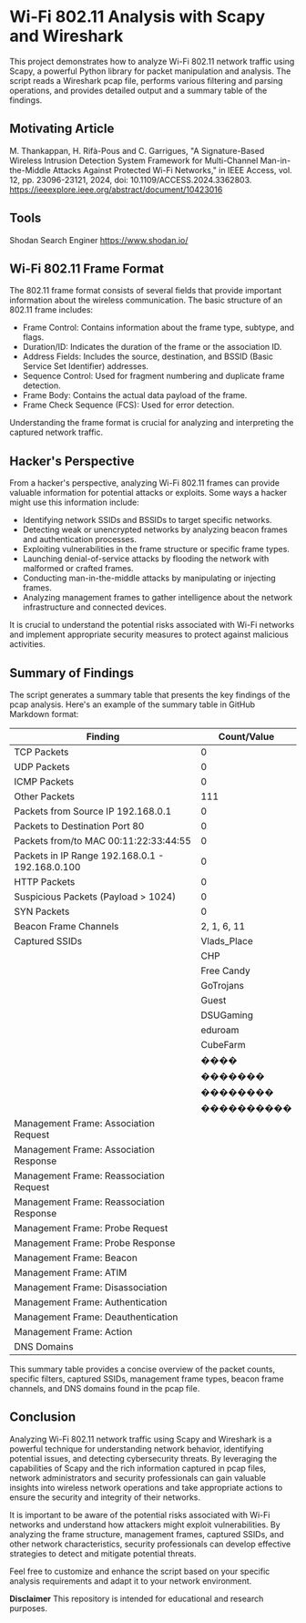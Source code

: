 # Wi-Fi 802.11 Analysis with Scapy and Wireshark

This project demonstrates how to analyze Wi-Fi 802.11 network traffic using Scapy, a powerful Python library for packet manipulation and analysis. The script reads a Wireshark pcap file, performs various filtering and parsing operations, and provides detailed output and a summary table of the findings.

## Motivating Article
M. Thankappan, H. Rifà-Pous and C. Garrigues, "A Signature-Based Wireless Intrusion Detection System Framework for Multi-Channel Man-in-the-Middle Attacks Against Protected Wi-Fi Networks," in IEEE Access, vol. 12, pp. 23096-23121, 2024, doi: 10.1109/ACCESS.2024.3362803.
https://ieeexplore.ieee.org/abstract/document/10423016

## Tools
Shodan Search Enginer https://www.shodan.io/

## Wi-Fi 802.11 Frame Format

The 802.11 frame format consists of several fields that provide important information about the wireless communication. The basic structure of an 802.11 frame includes:

- Frame Control: Contains information about the frame type, subtype, and flags.
- Duration/ID: Indicates the duration of the frame or the association ID.
- Address Fields: Includes the source, destination, and BSSID (Basic Service Set Identifier) addresses.
- Sequence Control: Used for fragment numbering and duplicate frame detection.
- Frame Body: Contains the actual data payload of the frame.
- Frame Check Sequence (FCS): Used for error detection.

Understanding the frame format is crucial for analyzing and interpreting the captured network traffic.

## Hacker's Perspective

From a hacker's perspective, analyzing Wi-Fi 802.11 frames can provide valuable information for potential attacks or exploits. Some ways a hacker might use this information include:

- Identifying network SSIDs and BSSIDs to target specific networks.
- Detecting weak or unencrypted networks by analyzing beacon frames and authentication processes.
- Exploiting vulnerabilities in the frame structure or specific frame types.
- Launching denial-of-service attacks by flooding the network with malformed or crafted frames.
- Conducting man-in-the-middle attacks by manipulating or injecting frames.
- Analyzing management frames to gather intelligence about the network infrastructure and connected devices.

It is crucial to understand the potential risks associated with Wi-Fi networks and implement appropriate security measures to protect against malicious activities.

## Summary of Findings

The script generates a summary table that presents the key findings of the pcap analysis. Here's an example of the summary table in GitHub Markdown format:

| Finding                                             | Count/Value   |
|-----------------------------------------------------|---------------|
| TCP Packets                                         | 0             |
| UDP Packets                                         | 0             |
| ICMP Packets                                        | 0             |
| Other Packets                                       | 111           |
| Packets from Source IP 192.168.0.1                  | 0             |
| Packets to Destination Port 80                      | 0             |
| Packets from/to MAC 00:11:22:33:44:55               | 0             |
| Packets in IP Range 192.168.0.1 - 192.168.0.100     | 0             |
| HTTP Packets                                        | 0             |
| Suspicious Packets (Payload > 1024)                 | 0             |
| SYN Packets                                         | 0             |
| Beacon Frame Channels                               | 2, 1, 6, 11   |
| Captured SSIDs                                      | Vlads_Place   |
|                                                     | CHP           |
|                                                     | Free Candy    |
|                                                     | GoTrojans     |
|                                                     | Guest         |
|                                                     | DSUGaming     |
|                                                     | eduroam       |
|                                                     | CubeFarm      |
|                                                     | ����         |
|                                                     | �������      |
|                                                     | ��������     |
|                                                     | ����������   |
| Management Frame: Association Request               |               |
| Management Frame: Association Response              |               |
| Management Frame: Reassociation Request             |               |
| Management Frame: Reassociation Response            |               |
| Management Frame: Probe Request                     |               |
| Management Frame: Probe Response                    |               |
| Management Frame: Beacon                            |               |
| Management Frame: ATIM                              |               |
| Management Frame: Disassociation                    |               |
| Management Frame: Authentication                    |               |
| Management Frame: Deauthentication                  |               |
| Management Frame: Action                            |               |
| DNS Domains                                         |               |

This summary table provides a concise overview of the packet counts, specific filters, captured SSIDs, management frame types, beacon frame channels, and DNS domains found in the pcap file.

## Conclusion

Analyzing Wi-Fi 802.11 network traffic using Scapy and Wireshark is a powerful technique for understanding network behavior, identifying potential issues, and detecting cybersecurity threats. By leveraging the capabilities of Scapy and the rich information captured in pcap files, network administrators and security professionals can gain valuable insights into wireless network operations and take appropriate actions to ensure the security and integrity of their networks.

It is important to be aware of the potential risks associated with Wi-Fi networks and understand how attackers might exploit vulnerabilities. By analyzing the frame structure, management frames, captured SSIDs, and other network characteristics, security professionals can develop effective strategies to detect and mitigate potential threats.

Feel free to customize and enhance the script based on your specific analysis requirements and adapt it to your network environment.

**Disclaimer**
This repository is intended for educational and research purposes.

